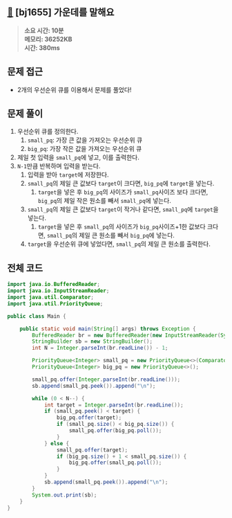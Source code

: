## [📢](https://www.acmicpc.net/problem/1655) [bj1655] 가운데를 말해요

> **소요 시간: 10분<br>
> 메모리: 36252KB<br>
> 시간: 380ms**

## 문제 접근
- 2개의 우선순위 큐를 이용해서 문제를 풀었다!
   
## 문제 풀이
1. 우선순위 큐를 정의한다.
	1. `small_pq`: 가장 큰 값을 가져오는 우선순위 큐
	2. `big_pq`: 가장 작은 값을 가져오는 우선순위 큐
2. 제일 첫 입력을 `small_pq`에 넣고, 이를 출력한다.
3. `N-1`만큼 반복하며 입력을 받는다.
	1. 입력을 받아 `target`에 저장한다.
	2. `small_pq`의 제일 큰 값보다 `target`이 크다면, `big_pq`에 `target`을 넣는다.
		1. `target`을 넣은 후 `big_pq`의 사이즈가 `small_pq`사이즈 보다 크다면, `big_pq`의 제일 작은 원소를 빼서 `small_pq`에 넣는다.
	3. `small_pq`의 제일 큰 값보다 `target`이 작거나 같다면, `small_pq`에 `target`을 넣는다.
		1. `target`을 넣은 후 `small_pq`의 사이즈가 `big_pq`사이즈+1한 값보다 크다면, `small_pq`의 제일 큰 원소를 빼서 `big_pq`에 넣는다.
	4. `target`을 우선순위 큐에 넣었다면, `small_pq`의 제일 큰 원소를 출력한다.

## 전체 코드
```java
import java.io.BufferedReader;
import java.io.InputStreamReader;
import java.util.Comparator;
import java.util.PriorityQueue;

public class Main {

    public static void main(String[] args) throws Exception {
        BufferedReader br = new BufferedReader(new InputStreamReader(System.in));
        StringBuilder sb = new StringBuilder();
        int N = Integer.parseInt(br.readLine()) - 1;

        PriorityQueue<Integer> small_pq = new PriorityQueue<>(Comparator.reverseOrder());
        PriorityQueue<Integer> big_pq = new PriorityQueue<>();

        small_pq.offer(Integer.parseInt(br.readLine()));
        sb.append(small_pq.peek()).append("\n");

        while (0 < N--) {
            int target = Integer.parseInt(br.readLine());
            if (small_pq.peek() < target) {
                big_pq.offer(target);
                if (small_pq.size() < big_pq.size()) {
                    small_pq.offer(big_pq.poll());
                }
            } else {
                small_pq.offer(target);
                if (big_pq.size() + 1 < small_pq.size()) {
                    big_pq.offer(small_pq.poll());
                }
            }
            sb.append(small_pq.peek()).append("\n");
        }
        System.out.print(sb);
    }
}
```
